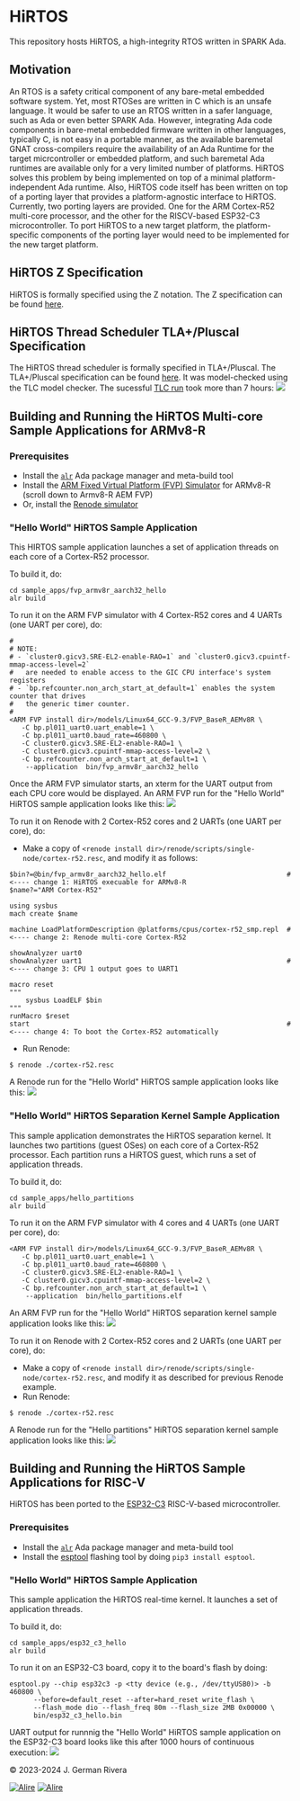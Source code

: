# HiRTOS

This repository hosts HiRTOS, a high-integrity RTOS written in SPARK Ada.

## Motivation

An RTOS is a safety critical component of any bare-metal embedded software system.
Yet, most RTOSes are written in C which is an unsafe language. It would be safer
to use an RTOS written in a safer language, such as Ada or even better SPARK Ada.
However, integrating Ada code components in bare-metal embedded firmware written
in other languages, typically C, is not easy in a portable manner, as the available
baremetal GNAT cross-compilers require the availability of an Ada Runtime for the
target micrcontroller or embedded platform, and such baremetal Ada runtimes are
available only for a very limited number of platforms. HiRTOS solves this problem
by being implemented on top of a minimal platform-independent Ada runtime.
Also, HiRTOS code itself has been written on top of a porting layer that provides
a platform-agnostic interface to HiRTOS. Currently, two porting layers are provided.
One for the ARM Cortex-R52 multi-core processor, and the other for the RISCV-based
ESP32-C3 microcontroller. To port HiRTOS to a new target platform, the
platform-specific components of the porting layer would need to be implemented for
the new target platform.

## HiRTOS Z Specification

HiRTOS is formally specified using the Z notation. The Z specification can
be found [here](doc/HiRTOS.pdf).

## HiRTOS Thread Scheduler TLA+/Pluscal Specification

The HiRTOS thread scheduler is formally specified in TLA+/Pluscal. The TLA+/Pluscal
specification can be found [here](doc/tla_model/HiRTOS.pdf). It was model-checked using the
TLC model checker. The sucessful [TLC run](doc/tla_model/HiRTOS_tla_tlc_run.log) took more than 7 hours:
![](doc/tla_model/HiRTOS_tla_tlc_run.png)

## Building and Running the HiRTOS Multi-core Sample Applications for ARMv8-R

### Prerequisites

* Install the [`alr`](https://alire.ada.dev/docs/) Ada package manager and meta-build tool
* Install the [ARM Fixed Virtual Platform (FVP) Simulator](https://developer.arm.com/downloads/-/arm-ecosystem-models)
  for ARMv8-R (scroll down to Armv8-R AEM FVP)
* Or, install the [Renode simulator](https://github.com/renode/renode/blob/master/README.rst#installation)

### "Hello World" HiRTOS Sample Application

This HIRTOS sample application launches a set of application threads on each core of a Cortex-R52 processor.

To build it, do:

```
cd sample_apps/fvp_armv8r_aarch32_hello
alr build
```

To run it on the ARM FVP simulator with 4 Cortex-R52 cores and 4 UARTs (one UART per core), do:

```
#
# NOTE:
# - `cluster0.gicv3.SRE-EL2-enable-RAO=1` and `cluster0.gicv3.cpuintf-mmap-access-level=2`
#   are needed to enable access to the GIC CPU interface's system registers
# - `bp.refcounter.non_arch_start_at_default=1` enables the system counter that drives
#   the generic timer counter.
#
<ARM FVP install dir>/models/Linux64_GCC-9.3/FVP_BaseR_AEMv8R \
   -C bp.pl011_uart0.uart_enable=1 \
   -C bp.pl011_uart0.baud_rate=460800 \
   -C cluster0.gicv3.SRE-EL2-enable-RAO=1 \
   -C cluster0.gicv3.cpuintf-mmap-access-level=2 \
   -C bp.refcounter.non_arch_start_at_default=1 \
	--application  bin/fvp_armv8r_aarch32_hello
```

Once the ARM FVP simulator starts, an xterm for the UART output from each CPU core would be
displayed.
An ARM FVP run for the "Hello World" HiRTOS sample application looks like this: ![](doc/HiRTOS_Sample_App_Running.png)

To run it on Renode with 2 Cortex-R52 cores and 2 UARTs (one UART per core), do:

* Make a copy of `<renode install dir>/renode/scripts/single-node/cortex-r52.resc`, and modify it as follows:

```
$bin?=@bin/fvp_armv8r_aarch32_hello.elf                              # <---- change 1: HiRTOS execuable for ARMv8-R
$name?="ARM Cortex-R52"

using sysbus
mach create $name

machine LoadPlatformDescription @platforms/cpus/cortex-r52_smp.repl  # <---- change 2: Renode multi-core Cortex-R52

showAnalyzer uart0
showAnalyzer uart1                                                   # <---- change 3: CPU 1 output goes to UART1

macro reset
"""
    sysbus LoadELF $bin
"""
runMacro $reset
start                                                                # <---- change 4: To boot the Cortex-R52 automatically
```

* Run Renode:
```
$ renode ./cortex-r52.resc
```
A Renode run for the "Hello World" HiRTOS sample application looks like this: ![](doc/HiRTOS_Sample_App_Running_On_Renode.png)

### "Hello World" HiRTOS Separation Kernel Sample Application

This sample application demonstrates the HiRTOS separation kernel. It launches two partitions
(guest OSes) on each core of a Cortex-R52 processor. Each partition runs a HiRTOS guest, which
runs a set of application threads.

To build it, do:
```
cd sample_apps/hello_partitions
alr build
```

To run it on the ARM FVP simulator with 4 cores and 4 UARTs (one UART per core), do:
```
<ARM FVP install dir>/models/Linux64_GCC-9.3/FVP_BaseR_AEMv8R \
   -C bp.pl011_uart0.uart_enable=1 \
   -C bp.pl011_uart0.baud_rate=460800 \
   -C cluster0.gicv3.SRE-EL2-enable-RAO=1 \
   -C cluster0.gicv3.cpuintf-mmap-access-level=2 \
   -C bp.refcounter.non_arch_start_at_default=1 \
	--application  bin/hello_partitions.elf
```

An ARM FVP run for the "Hello World" HiRTOS separation kernel sample application looks like this: ![](doc/HiRTOS_Separation_Kernel_Sample_App_Running.png)

To run it on Renode with 2 Cortex-R52 cores and 2 UARTs (one UART per core), do:

* Make a copy of `<renode install dir>/renode/scripts/single-node/cortex-r52.resc`, and modify it as
described for previous Renode example.
* Run Renode:
```
$ renode ./cortex-r52.resc
```
A Renode run for the "Hello partitions" HiRTOS separation kernel sample application looks like this: ![](doc/HiRTOS_Separation_Kernel_Sample_App_Running_On_Renode.png)

## Building and Running the HiRTOS Sample Applications for RISC-V

HiRTOS has been ported to the [ESP32-C3](https://www.espressif.com/en/products/socs/esp32-c3) RISC-V-based
microcontroller.

### Prerequisites

* Install the [`alr`](https://alire.ada.dev/docs/) Ada package manager and meta-build tool
* Install the [esptool](https://docs.espressif.com/projects/esptool/en/latest/esp32/) flashing tool
  by doing `pip3 install esptool`.

### "Hello World" HiRTOS Sample Application

This sample application the HiRTOS real-time kernel. It launches a set of application threads.

To build it, do:

```
cd sample_apps/esp32_c3_hello
alr build
```

To run it on an ESP32-C3 board, copy it to the board's flash by doing:

```
esptool.py --chip esp32c3 -p <tty device (e.g., /dev/ttyUSB0)> -b 460800 \
      --before=default_reset --after=hard_reset write_flash \
      --flash_mode dio --flash_freq 80m --flash_size 2MB 0x00000 \
      bin/esp32_c3_hello.bin
```

UART output for runnnig the "Hello World" HiRTOS sample application on the ESP32-C3 board looks like this after 1000
hours of continuous execution: ![](doc/HiRTOS_Sample_App_Running_On_ESP32-C3.png)

&copy; 2023-2024 J. German Rivera

[![Alire](https://img.shields.io/endpoint?url=https://alire.ada.dev/badges/hirtos.json)](https://alire.ada.dev/crates/hirtos.html)
[![Alire](https://img.shields.io/endpoint?url=https://alire.ada.dev/badges/hirtos_separation_kernel.json)](https://alire.ada.dev/crates/hirtos_separation_kernel.html)
